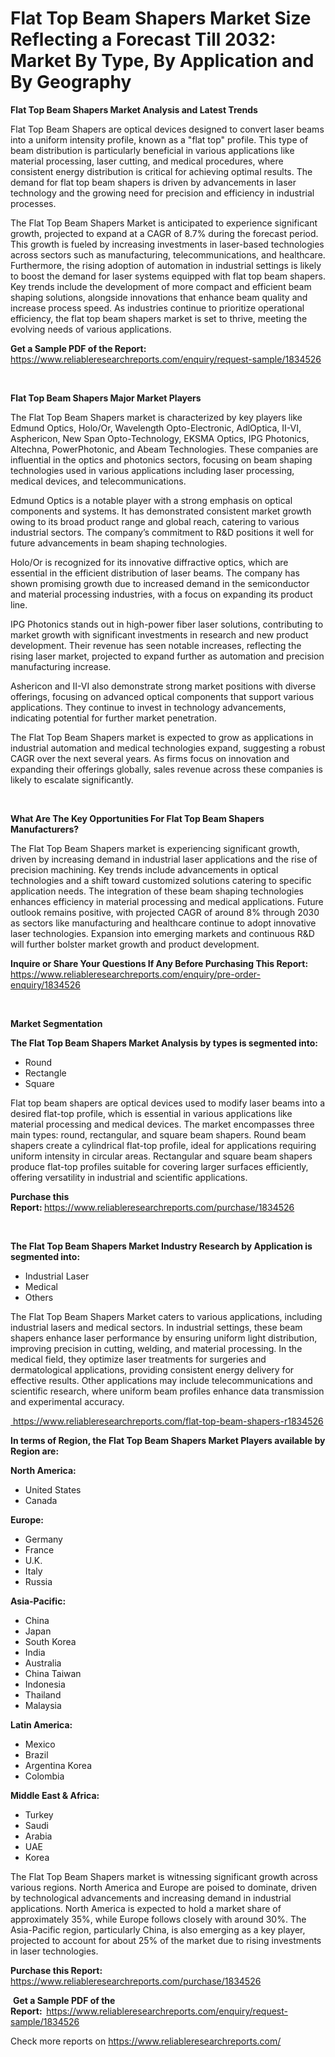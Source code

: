 <p><h1>Flat Top Beam Shapers Market Size Reflecting a Forecast Till 2032: Market By Type, By Application and By Geography</h1></p><p><strong>Flat Top Beam Shapers Market Analysis and Latest Trends</strong></p>
<p><p>Flat Top Beam Shapers are optical devices designed to convert laser beams into a uniform intensity profile, known as a "flat top" profile. This type of beam distribution is particularly beneficial in various applications like material processing, laser cutting, and medical procedures, where consistent energy distribution is critical for achieving optimal results. The demand for flat top beam shapers is driven by advancements in laser technology and the growing need for precision and efficiency in industrial processes.</p><p>The Flat Top Beam Shapers Market is anticipated to experience significant growth, projected to expand at a CAGR of 8.7% during the forecast period. This growth is fueled by increasing investments in laser-based technologies across sectors such as manufacturing, telecommunications, and healthcare. Furthermore, the rising adoption of automation in industrial settings is likely to boost the demand for laser systems equipped with flat top beam shapers. Key trends include the development of more compact and efficient beam shaping solutions, alongside innovations that enhance beam quality and increase process speed. As industries continue to prioritize operational efficiency, the flat top beam shapers market is set to thrive, meeting the evolving needs of various applications.</p></p>
<p><strong>Get a Sample PDF of the Report:&nbsp;</strong> <a href="https://www.reliableresearchreports.com/enquiry/request-sample/1834526?utm_campaign=3265&utm_medium=2&utm_source=Github&utm_content=ia&utm_term=11042025&utm_id=flat-top-beam-shapers">https://www.reliableresearchreports.com/enquiry/request-sample/1834526</a></p>
<p>&nbsp;</p>
<p><strong>Flat Top Beam Shapers Major Market Players</strong></p>
<p><p>The Flat Top Beam Shapers market is characterized by key players like Edmund Optics, Holo/Or, Wavelength Opto-Electronic, AdlOptica, II-VI, Asphericon, New Span Opto-Technology, EKSMA Optics, IPG Photonics, Altechna, PowerPhotonic, and Abeam Technologies. These companies are influential in the optics and photonics sectors, focusing on beam shaping technologies used in various applications including laser processing, medical devices, and telecommunications.</p><p>Edmund Optics is a notable player with a strong emphasis on optical components and systems. It has demonstrated consistent market growth owing to its broad product range and global reach, catering to various industrial sectors. The company’s commitment to R&D positions it well for future advancements in beam shaping technologies.</p><p>Holo/Or is recognized for its innovative diffractive optics, which are essential in the efficient distribution of laser beams. The company has shown promising growth due to increased demand in the semiconductor and material processing industries, with a focus on expanding its product line.</p><p>IPG Photonics stands out in high-power fiber laser solutions, contributing to market growth with significant investments in research and new product development. Their revenue has seen notable increases, reflecting the rising laser market, projected to expand further as automation and precision manufacturing increase.</p><p>Ashericon and II-VI also demonstrate strong market positions with diverse offerings, focusing on advanced optical components that support various applications. They continue to invest in technology advancements, indicating potential for further market penetration.</p><p>The Flat Top Beam Shapers market is expected to grow as applications in industrial automation and medical technologies expand, suggesting a robust CAGR over the next several years. As firms focus on innovation and expanding their offerings globally, sales revenue across these companies is likely to escalate significantly.</p></p>
<p>&nbsp;</p>
<p><strong>What Are The Key Opportunities For Flat Top Beam Shapers Manufacturers?</strong></p>
<p><p>The Flat Top Beam Shapers market is experiencing significant growth, driven by increasing demand in industrial laser applications and the rise of precision machining. Key trends include advancements in optical technologies and a shift toward customized solutions catering to specific application needs. The integration of these beam shaping technologies enhances efficiency in material processing and medical applications. Future outlook remains positive, with projected CAGR of around 8% through 2030 as sectors like manufacturing and healthcare continue to adopt innovative laser technologies. Expansion into emerging markets and continuous R&D will further bolster market growth and product development.</p></p>
<p><strong>Inquire or Share Your Questions If Any Before Purchasing This Report:</strong> <a href="https://www.reliableresearchreports.com/enquiry/pre-order-enquiry/1834526?utm_campaign=3265&utm_medium=2&utm_source=Github&utm_content=ia&utm_term=11042025&utm_id=flat-top-beam-shapers">https://www.reliableresearchreports.com/enquiry/pre-order-enquiry/1834526</a></p>
<p>&nbsp;</p>
<p><strong>Market Segmentation</strong></p>
<p><strong>The Flat Top Beam Shapers Market Analysis by types is segmented into:</strong></p>
<p><ul><li>Round</li><li>Rectangle</li><li>Square</li></ul></p>
<p><p>Flat top beam shapers are optical devices used to modify laser beams into a desired flat-top profile, which is essential in various applications like material processing and medical devices. The market encompasses three main types: round, rectangular, and square beam shapers. Round beam shapers create a cylindrical flat-top profile, ideal for applications requiring uniform intensity in circular areas. Rectangular and square beam shapers produce flat-top profiles suitable for covering larger surfaces efficiently, offering versatility in industrial and scientific applications.</p></p>
<p><strong>Purchase this Report:&nbsp;</strong><a href="https://www.reliableresearchreports.com/purchase/1834526?utm_campaign=3265&utm_medium=2&utm_source=Github&utm_content=ia&utm_term=11042025&utm_id=flat-top-beam-shapers">https://www.reliableresearchreports.com/purchase/1834526</a></p>
<p>&nbsp;</p>
<p><strong>The Flat Top Beam Shapers Market Industry Research by Application is segmented into:</strong></p>
<p><ul><li>Industrial Laser</li><li>Medical</li><li>Others</li></ul></p>
<p><p>The Flat Top Beam Shapers Market caters to various applications, including industrial lasers and medical sectors. In industrial settings, these beam shapers enhance laser performance by ensuring uniform light distribution, improving precision in cutting, welding, and material processing. In the medical field, they optimize laser treatments for surgeries and dermatological applications, providing consistent energy delivery for effective results. Other applications may include telecommunications and scientific research, where uniform beam profiles enhance data transmission and experimental accuracy.</p></p>
<p><a href="https://www.reliableresearchreports.com/flat-top-beam-shapers-r1834526?utm_campaign=3265&utm_medium=2&utm_source=Github&utm_content=ia&utm_term=11042025&utm_id=flat-top-beam-shapers">&nbsp;https://www.reliableresearchreports.com/flat-top-beam-shapers-r1834526</a></p>
<p><strong>In terms of Region, the Flat Top Beam Shapers Market Players available by Region are:</strong></p>
<p>
    <p> <strong> North America: </strong>
        <ul>
            <li>United States</li>
            <li>Canada</li>
        </ul>
        </p> 
    <p> <strong> Europe: </strong>
        <ul>
            <li>Germany</li>
            <li>France</li>
            <li>U.K.</li>
            <li>Italy</li>
            <li>Russia</li>
        </ul>
        </p> 
    <p> <strong> Asia-Pacific: </strong>
        <ul>
            <li>China</li>
            <li>Japan</li>
            <li>South Korea</li>
            <li>India</li>
            <li>Australia</li>
            <li>China Taiwan</li>
            <li>Indonesia</li>
            <li>Thailand</li>
            <li>Malaysia</li>
        </ul>
        </p> 
    <p> <strong> Latin America: </strong>
        <ul>
            <li>Mexico</li>
            <li>Brazil</li>
            <li>Argentina Korea</li>
            <li>Colombia</li>
        </ul>
        </p> 
    <p> <strong> Middle East & Africa: </strong>
        <ul>
            <li>Turkey</li>
            <li>Saudi</li>
            <li>Arabia</li>
            <li>UAE</li>
            <li>Korea</li>
        </ul>
    </p>
    </p>
<p><p>The Flat Top Beam Shapers market is witnessing significant growth across various regions. North America and Europe are poised to dominate, driven by technological advancements and increasing demand in industrial applications. North America is expected to hold a market share of approximately 35%, while Europe follows closely with around 30%. The Asia-Pacific region, particularly China, is also emerging as a key player, projected to account for about 25% of the market due to rising investments in laser technologies.</p></p>
<p><strong>Purchase this Report: </strong><a href="https://www.reliableresearchreports.com/purchase/1834526?utm_campaign=3265&utm_medium=2&utm_source=Github&utm_content=ia&utm_term=11042025&utm_id=flat-top-beam-shapers">https://www.reliableresearchreports.com/purchase/1834526</a></p>
<p>&nbsp;<strong>Get a Sample PDF of the Report:&nbsp;&nbsp;</strong><a href="https://www.reliableresearchreports.com/enquiry/request-sample/1834526?utm_campaign=3265&utm_medium=2&utm_source=Github&utm_content=ia&utm_term=11042025&utm_id=flat-top-beam-shapers">https://www.reliableresearchreports.com/enquiry/request-sample/1834526</a></p>
<p><strong></strong></p>
<p>Check more reports on <a href="https://www.reliableresearchreports.com/?utm_campaign=3265&utm_medium=2&utm_source=Github&utm_content=ia&utm_term=11042025&utm_id=flat-top-beam-shapers">https://www.reliableresearchreports.com/</a></p>